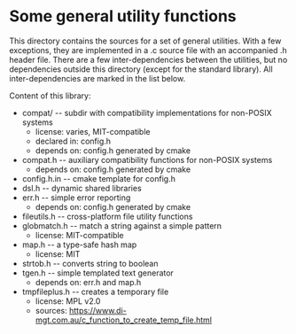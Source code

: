 Some general utility functions
==============================
This directory contains the sources for a set of general utilities.
With a few exceptions, they are implemented in a .c source file with
an accompanied .h header file.  There are a few inter-dependencies
between the utilities, but no dependencies outside this directory
(except for the standard library).  All inter-dependencies are marked
in the list below.

Content of this library:

- compat/ -- subdir with compatibility implementations for non-POSIX systems
    - license: varies, MIT-compatible
    - declared in: config.h
    - depends on: config.h generated by cmake
- compat.h -- auxiliary compatibility functions for non-POSIX systems
    - depends on: config.h generated by cmake
- config.h.in -- cmake template for config.h
- dsl.h -- dynamic shared libraries
- err.h -- simple error reporting
    - depends on: config.h generated by cmake
- fileutils.h -- cross-platform file utility functions
- globmatch.h -- match a string against a simple pattern
    - license: MIT-compatible
- map.h -- a type-safe hash map
    - license: MIT
- strtob.h -- converts string to boolean
- tgen.h -- simple templated text generator
    - depends on: err.h and map.h
- tmpfileplus.h -- creates a temporary file
    - license: MPL v2.0
    - sources: https://www.di-mgt.com.au/c_function_to_create_temp_file.html
